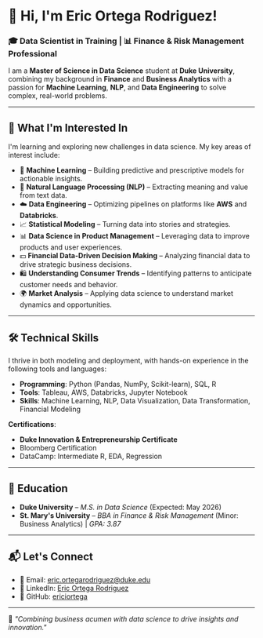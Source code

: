 # 👋 Hi, I'm Eric Ortega Rodriguez!  

### 🎓 **Data Scientist in Training** | 📊 **Finance & Risk Management Professional**  

I am a **Master of Science in Data Science** student at **Duke University**, combining my background in **Finance** and **Business Analytics** with a passion for **Machine Learning**, **NLP**, and **Data Engineering** to solve complex, real-world problems.

---

## 👀 **What I'm Interested In**  

I'm learning and exploring new challenges in data science. My key areas of interest include:  

- 🤖 **Machine Learning** – Building predictive and prescriptive models for actionable insights.  
- 💬 **Natural Language Processing (NLP)** – Extracting meaning and value from text data.  
- ☁️ **Data Engineering** – Optimizing pipelines on platforms like **AWS** and **Databricks**.  
- 📈 **Statistical Modeling** – Turning data into stories and strategies.  
- 📊 **Data Science in Product Management** – Leveraging data to improve products and user experiences.  
- 💵 **Financial Data-Driven Decision Making** – Analyzing financial data to drive strategic business decisions.  
- 🛍️ **Understanding Consumer Trends** – Identifying patterns to anticipate customer needs and behavior.  
- 🌍 **Market Analysis** – Applying data science to understand market dynamics and opportunities.  

---

## 🛠️ **Technical Skills**
I thrive in both modeling and deployment, with hands-on experience in the following tools and languages:

- **Programming**: Python (Pandas, NumPy, Scikit-learn), SQL, R  
- **Tools**: Tableau, AWS, Databricks, Jupyter Notebook  
- **Skills**: Machine Learning, NLP, Data Visualization, Data Transformation, Financial Modeling  

**Certifications**:  
- **Duke Innovation & Entrepreneurship Certificate**  
- Bloomberg Certification  
- DataCamp: Intermediate R, EDA, Regression  

---

## 🌱 **Education**
- **Duke University** – *M.S. in Data Science* (Expected: May 2026)  
- **St. Mary's University** – *BBA in Finance & Risk Management* (Minor: Business Analytics) | *GPA: 3.87*  

---

## 📬 **Let's Connect**
- 📧 Email: [eric.ortegarodriguez@duke.edu](mailto:eric.ortegarodriguez@duke.edu)  
- 💼 LinkedIn: [Eric Ortega Rodriguez](https://www.linkedin.com/in/eric-ortega-rodriguez-3b510123b/)  
- 🐙 GitHub: [ericiortega](https://github.com/ericiortega)  

---

🌟 *"Combining business acumen with data science to drive insights and innovation."*  
